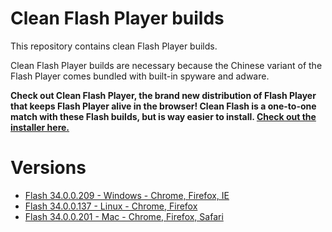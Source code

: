 # Clean Flash Player builds

This repository contains clean Flash Player builds.

Clean Flash Player builds are necessary because the Chinese variant of the Flash Player comes bundled with built-in spyware and adware.

**Check out Clean Flash Player, the brand new distribution of Flash Player that keeps Flash Player alive in the browser! Clean Flash is a one-to-one match with these Flash builds, but is way easier to install. [Check out the installer here.](https://gitlab.com/CleanFlash/installer)**

# Versions

- [Flash 34.0.0.209 - Windows - Chrome, Firefox, IE](https://github.com/darktohka/clean-flash-builds/releases/tag/v1.19)
- [Flash 34.0.0.137 - Linux - Chrome, Firefox](https://github.com/darktohka/clean-flash-builds/releases/tag/v1.7)
- [Flash 34.0.0.201 - Mac - Chrome, Firefox, Safari](https://github.com/darktohka/clean-flash-builds/releases/tag/v1.18)
